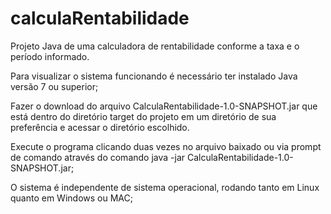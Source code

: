 # calculaRentabilidade
Projeto Java de uma calculadora de rentabilidade conforme a taxa e o período informado.

Para visualizar o sistema funcionando é necessário ter instalado Java versão 7 ou superior;

Fazer o download do arquivo CalculaRentabilidade-1.0-SNAPSHOT.jar que está dentro do diretório target do projeto em um diretório de sua preferência e acessar o diretório escolhido. 

Execute o programa clicando duas vezes no arquivo baixado ou via prompt de comando através do comando java -jar CalculaRentabilidade-1.0-SNAPSHOT.jar;

O sistema é independente de sistema operacional, rodando tanto em Linux quanto em Windows ou MAC;


